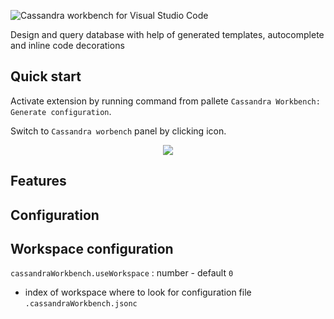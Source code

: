 
<p align="left">
<img src="https://raw.githubusercontent.com/kdcro101/vscode-cassandra/master/media/title.png" title="Cassandra workbench for Visual Studio Code" alt="Cassandra workbench for Visual Studio Code">
</p>
<p>
Design and query database with help of generated templates, autocomplete and inline code decorations
</p>


## Quick start

Activate extension by running command from pallete `Cassandra Workbench: Generate configuration`. 

Switch to `Cassandra worbench` panel by clicking icon.


<p align="center">
   <img src="https://raw.githubusercontent.com/kdcro101/vscode-cassandra/master/media/res/panel-and-settings.png?image" />
</p>

## Features

## Configuration


## Workspace configuration
`cassandraWorkbench.useWorkspace` : number - default `0`
- index of workspace where to look for configuration file `.cassandraWorkbench.jsonc`
